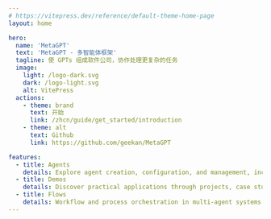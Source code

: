 ```yaml
---
# https://vitepress.dev/reference/default-theme-home-page
layout: home

hero:
  name: 'MetaGPT'
  text: 'MetaGPT - 多智能体框架'
  tagline: 使 GPTs 组成软件公司，协作处理更复杂的任务
  image:
    light: /logo-dark.svg
    dark: /logo-light.svg
    alt: VitePress
  actions:
    - theme: brand
      text: 开始
      link: /zhcn/guide/get_started/introduction
    - theme: alt
      text: Github
      link: https://github.com/geekan/MetaGPT

features:
  - title: Agents
    details: Explore agent creation, configuration, and management, including algorithms and techniques.
  - title: Demos
    details: Discover practical applications through projects, case studies, and code examples.
  - title: Flows
    details: Workflow and process orchestration in multi-agent systems.
---
```

